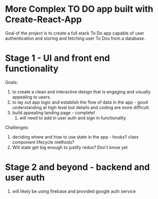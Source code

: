 # More Complex TO DO app built with Create-React-App
Goal of the project is to create a full stack To Do app capable of user authentication and storing and fetching user To Dos from a database.

# Stage 1 - UI and front end functionality
Goals:
1. to create a clean and interactive design that is engaging and visually appealing to users.
2. to lay out app logic and establish the flow of data in the app - good understanding at high level but details and coding are more difficult.
3. build appealing landing page - complete!
   1. will need to add in user auth and sign in functionality

Challenges:
1. deciding where and how to use state in the app - hooks? class component lifecycle methods?
2. Will state get big enough to justify redux? Don't know yet

# Stage 2 and beyond - backend and user auth
1. will likely be using firebase and provided google auth service

